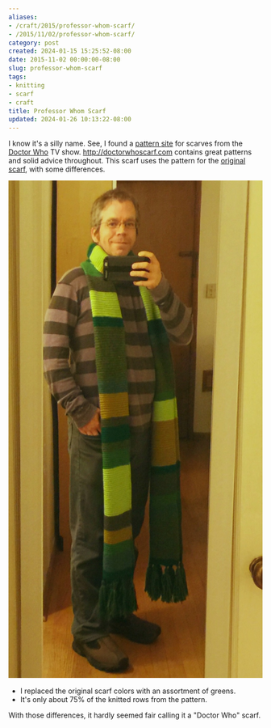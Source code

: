 ```yaml
---
aliases:
- /craft/2015/professor-whom-scarf/
- /2015/11/02/professor-whom-scarf/
category: post
created: 2024-01-15 15:25:52-08:00
date: 2015-11-02 00:00:00-08:00
slug: professor-whom-scarf
tags:
- knitting
- scarf
- craft
title: Professor Whom Scarf
updated: 2024-01-26 10:13:22-08:00
---
```


I know it's a silly name. See, I found a [pattern site](http://doctorwhoscarf.com) for scarves from the [Doctor Who](https://en.wikipedia.org/wiki/Doctor_Who) TV show. http://doctorwhoscarf.com contains great patterns and solid advice throughout. This scarf uses the pattern for the [original scarf](http://www.doctorwhoscarf.com/s12.html), with some differences.

<!--more-->

![attachments/img/2015/cover-2015-11-02.jpg](../../../attachments/img/2015/cover-2015-11-02.jpg)

* I replaced the original scarf colors with an assortment of greens.
* It's only about 75% of the knitted rows from the pattern.

With those differences, it hardly seemed fair calling it a "Doctor Who" scarf.